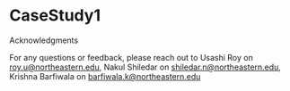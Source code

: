 # CaseStudy1

Acknowledgments

For any questions or feedback, please reach out to Usashi Roy on roy.u@northeastern.edu, Nakul Shiledar on shiledar.n@northeastern.edu, Krishna Barfiwala on barfiwala.k@northeastern.edu
